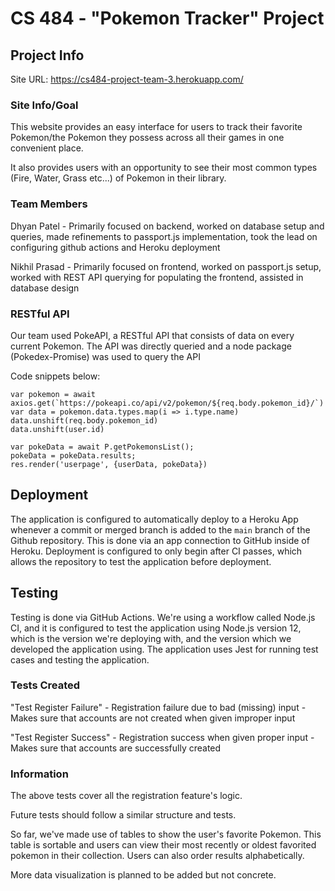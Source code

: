 # CS 484 - "Pokemon Tracker" Project

## Project Info

Site URL: https://cs484-project-team-3.herokuapp.com/

### Site Info/Goal

This website provides an easy interface for users to track their favorite Pokemon/the Pokemon they possess across all their games in one convenient place. 

It also provides users with an opportunity to see their most common types (Fire, Water, Grass etc...) of Pokemon in their library.


### Team Members

Dhyan Patel - Primarily focused on backend, worked on database setup and queries, made refinements to passport.js
implementation, took the lead on configuring github actions and Heroku deployment

Nikhil Prasad - Primarily focused on frontend, worked on passport.js setup, worked with REST API querying for populating the frontend, assisted in database
design

### RESTful API

Our team used PokeAPI, a RESTful API that consists of data on every current Pokemon. The API was directly queried and a
node package (Pokedex-Promise) was used to query the API

Code snippets below:

```
var pokemon = await axios.get(`https://pokeapi.co/api/v2/pokemon/${req.body.pokemon_id}/`)
var data = pokemon.data.types.map(i => i.type.name)
data.unshift(req.body.pokemon_id)
data.unshift(user.id)
```

```
var pokeData = await P.getPokemonsList();
pokeData = pokeData.results;
res.render('userpage', {userData, pokeData})
```

## Deployment

The application is configured to automatically deploy to a Heroku App whenever a commit or merged branch is added to the
`main` branch of the Github repository. This is done via an app connection to GitHub inside of Heroku. Deployment is
configured to only begin after CI passes, which allows the repository to test the application before deployment.

## Testing

Testing is done via GitHub Actions. We're using a workflow called Node.js CI, and it is configured to test the application
using Node.js version 12, which is the version we're deploying with, and the version which we developed the application using.
The application uses Jest for running test cases and testing the application.

### Tests Created

"Test Register Failure" - Registration failure due to bad (missing) input - Makes sure that accounts are not created when given
improper input

"Test Register Success" - Registration success when given proper input - Makes sure that accounts are successfully created

### Information

The above tests cover all the registration feature's logic.

Future tests should follow a similar structure and tests.

So far, we've made use of tables to show the user's favorite Pokemon. This table is sortable and users can view their
most recently or oldest favorited pokemon in their collection. Users can also order results alphabetically.

More data visualization is planned to be added but not concrete.
